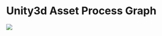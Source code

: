 # Unity3d Asset Process Graph
![](https://github.com/mitay-walle/Unity3d-AssetProcessGraph/blob/main/Documentation/graph_preview.jpg)
